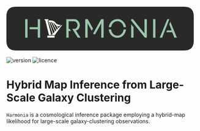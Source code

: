 ![Harmonia](./docs/source/_static/Harmonia.png)

![version](https://img.shields.io/badge/version-0.0-green) ![licence](https://img.shields.io/badge/licence-GPL3.0-lightgrey)

# Hybrid Map Inference from Large-Scale Galaxy Clustering

``Harmonia`` is a cosmological inference package employing a hybrid-map
likelihood for large-scale galaxy-clustering observations.
